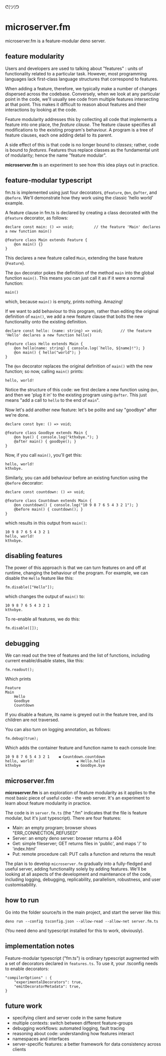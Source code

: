 ᕦ(ツ)ᕤ
# microserver.fm

microserver.fm is a feature-modular deno server.

## feature modularity

Users and developers are used to talking about "features" : units of functionality related to a particular task. However, most programming languages lack first-class language structures that correspond to features.

When adding a feature, therefore, we typically make a number of changes dispersed across the codebase. Conversely, when we look at any particular point in the code, we'll usually see code from multiple features intersecting at that point. This makes it difficult to reason about features and their interactions by looking at the code.

Feature modularity addresses this by collecting all code that implements a feature into one place, the *feature clause*. The feature clause specifies all modifications to the existing program's behaviour. A program is a tree of feature clauses, each one adding detail to its parent.

A side effect of this is that code is no longer bound to *classes*; rather, code is bound to *features*. Features thus replace classes as the fundamental unit of modularity; hence the name "feature modular".

**microserver.fm** is an experiment to see how this idea plays out in practice.

## feature-modular typescript

fm.ts is implemented using just four decorators, `@feature`, `@on`, `@after`, and `@before`. We'll demonstrate how they work using the classic 'hello world' example.

A feature clause in fm.ts is declared by creating a class decorated with the `@feature` decorator, as follows:

    declare const main: () => void;         // the feature 'Main' declares a new function main()

    @feature class Main extends Feature {
        @on main() {}
    }

This declares a new feature called `Main`, extending the base feature (`Feature`).

The `@on` decorator pokes the definition of the method `main` into the global function `main()`. This means you can just call it as if it were a normal function:

    main()

which, because `main()` is empty, prints nothing. Amazing!

If we want to add behaviour to this program, rather than editing the original definition of `main()`, we add a new feature clause that bolts the new functionality onto the existing definition.

    declare const hello: (name: string) => void;        // the feature 'Hello' declares a new function hello()

    @feature class Hello extends Main {
        @on hello(name: string) { console.log(`hello, ${name}!"); }
        @on main() { hello("world"); }
    }

The `@on` decorator replaces the original definition of `main()` with the new function; so now, calling `main()` prints:

    hello, world!

Notice the structure of this code: we first declare a new function using `@on`, and then we 'plug it in' to the existing program using `@after`. This just means "add a call to `hello` to the end of `main`".

Now let's add another new feature: let's be polite and say "goodbye" after we're done.

    declare const bye: () => void;

    @feature class Goodbye extends Main {
        @on bye() { console.log("kthxbye."); }
        @after main() { goodbye(); }
    }

Now, if you call `main()`, you'll get this:

    hello, world!
    kthxbye.

Similarly, you can add behaviour before an existing function using the `@before` decorator:

    declare const countdown: () => void;

    @feature class Countdown extends Main {
        @on countdown() { console.log("10 9 8 7 6 5 4 3 2 1"); }
        @before main() { countdown(); }
    }

which results in this output from `main()`:

    10 9 8 7 6 5 4 3 2 1
    hello, world!
    kthxbye.

## disabling features

The power of this approach is that we can turn features on and off at runtime, changing the behaviour of the program. For example, we can disable the `Hello` feature like this:

    fm.disable(["Hello"]);

which changes the output of `main()` to:

    10 9 8 7 6 5 4 3 2 1
    kthxbye.

To re-enable all features, we do this:

    fm.disable([]);

## debugging

We can read out the tree of features and the list of functions, including current enable/disable states, like this:

    fm.readout();

Which prints

    Feature
    Main
        Hello
        Goodbye
        Countdown

If you disable a feature, its name is greyed out in the feature tree, and its children are not traversed.

You can also turn on logging annotation, as follows:

    fm.debug(true);

Which adds the container feature and function name to each console line:

    10 9 8 7 6 5 4 3 2 1    ◀︎ Countdown.countdown
    hello, world!                   ◀︎ Hello.hello
    kthxbye                         ◀︎ Goodbye.bye

## microserver.fm

**microserver.fm** is an exploration of feature modularity as it applies to the most basic piece of useful code - the web server. It's an experiment to learn about feature modularity in practice.

The code is in `server.fm.ts` (the ".fm" indicates that the file is feature modular, but it's just typescript). There are four features:

- Main: an empty program; browser shows "ERR_CONNECTION_REFUSED"
- Server: an empty deno server: browser returns a 404
- Get: simple fileserver; GET returns files in 'public', and maps '/' to 'index.html'
- Put: remote procedure call: PUT calls a function and returns the result

The plan is to develop `microserver.fm` gradually into a fully-fledged and useful server, adding functionality solely by adding features. We'll be looking at all aspects of the development and maintenance of the code, including logging, debugging, replicability, parallelism, robustness, and user customisability.

## how to run

Go into the folder source/ts in the main project, and start the server like this:

    deno run --config tsconfig.json --allow-read --allow-net server.fm.ts

(You need deno and typescript installed for this to work, obviously).

## implementation notes

Feature-modular typescript ("fm.ts") is ordinary typescript augmented with a set of decorators declared in `features.ts`. To use it, your .tsconfig needs to enable decorators:

    "compilerOptions" : {
        "experimentalDecorators": true,
        "emitDecoratorMetadata": true,
    }

## future work

- specifying client and server code in the same feature
- multiple contexts: switch between different feature-groups
- debugging workflows: automated logging, fault tracing
- reasoning about code: understanding how features interact
- namespaces and interfaces
- server-specific features: a better framework for data consistency across clients

